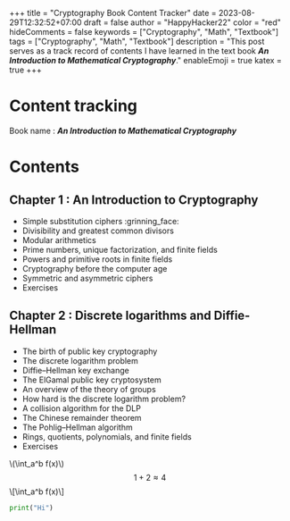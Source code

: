 +++
title = "Cryptography Book Content Tracker"
date = 2023-08-29T12:32:52+07:00
draft = false
author = "HappyHacker22"
color = "red"
hideComments = false
keywords = ["Cryptography", "Math", "Textbook"]
tags = ["Cryptography", "Math", "Textbook"]
description = "This post serves as a track record of contents I have learned in the text book ***An Introduction to Mathematical Cryptography***."
enableEmoji = true
katex = true
+++


# Content tracking

Book name : ***An Introduction to Mathematical Cryptography***

# Contents


## Chapter 1 : An Introduction to Cryptography

+ Simple substitution ciphers :grinning_face:
+ Divisibility and greatest common divisors
+ Modular arithmetics
+ Prime numbers, unique factorization, and finite fields
+ Powers and primitive roots in finite fields
+ Cryptography before the computer age
+ Symmetric and asymmetric ciphers
+ Exercises

## Chapter 2 : Discrete logarithms and Diffie-Hellman

+ The birth of public key cryptography
+ The discrete logarithm problem
+ Diffie–Hellman key exchange
+ The ElGamal public key cryptosystem
+ An overview of the theory of groups
+ How hard is the discrete logarithm problem? 
+ A collision algorithm for the DLP
+ The Chinese remainder theorem
+ The Pohlig–Hellman algorithm
+ Rings, quotients, polynomials, and finite fields 
+ Exercises

\\(\int_a^b f(x)\\)
$$1 + 2 \approx 4$$
\\[\int_a^b f(x)\\]

```Python
print("Hi")
```